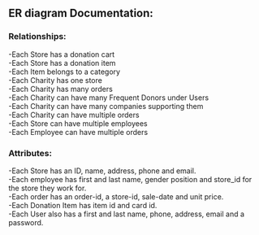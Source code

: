 <h2> ER diagram Documentation:</h2>
<h3>Relationships:</h3>
-Each Store has a donation cart</br>
-Each Store has a donation item</br>
-Each Item belongs to a category</br>
-Each Charity has one store</br>
-Each Charity has many orders</br>
-Each Charity can have many Frequent Donors under Users</br>
-Each Charity can have many companies supporting them</br>
-Each Charity can have multiple orders</br>
-Each Store can have multiple employees</br>
-Each Employee can have multiple orders</br>

<h3>Attributes:</h3>
-Each Store has an ID, name, address, phone and email.</br>
-Each employee has first and last name, gender position and store_id for the store they work for.</br>
-Each order has an order-id, a store-id, sale-date and unit price.</br>
-Each Donation Item has item id and card id.</br>
-Each User also has a first and last name, phone, address, email and a password.</br>
